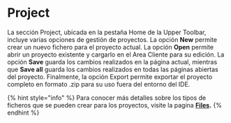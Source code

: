 # Project

La sección Project, ubicada en la pestaña Home de la Upper Toolbar, incluye varias opciones de gestión de proyectos. La opción **New** permite crear un nuevo fichero para el proyecto actual. La opción **Open** permite abrir un proyecto existente y cargarlo en el Area Cliente para su edición. La opción **Save** guarda los cambios realizados en la página actual, mientras que **Save all** guarda los cambios realizados en todas las páginas abiertas del proyecto. Finalmente, la opción Export permite exportar el proyecto completo en formato .zip para su uso fuera del entorno del IDE.

{% hint style="info" %}
Para conocer más detalles sobre los tipos de ficheros que se pueden crear para los proyectos, visite la pagina [**Files**](../../projects/files/)**.**
{% endhint %}
